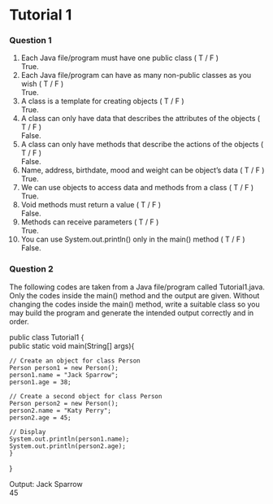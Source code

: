 # Tutorial 1 
### Question 1
1. Each Java file/program must have one public class ( T / F )\
   True.
2. Each Java file/program can have as many non-public classes as you wish ( T / F )\
   True.
3. A class is a template for creating objects ( T / F )\
   True.
4. A class can only have data that describes the attributes of the objects ( T / F )\
   False.
5. A class can only have methods that describe the actions of the objects ( T / F )\
   False.
6. Name, address, birthdate, mood and weight can be object’s data ( T / F )\
   True.
7. We can use objects to access data and methods from a class ( T / F )\
   True.
8. Void methods must return a value ( T / F )\
    False.
9. Methods can receive parameters ( T / F )\
    True.
10. You can use System.out.println() only in the main() method ( T / F )\
    False.
### Question 2
The following codes are taken from a Java file/program called Tutorial1.java.  Only the codes inside the main() method and the output are given. Without changing the codes inside the main() method, write a suitable class so you may build the program and generate the intended output correctly and in order.

public class Tutorial1 {\
	public static void main(String[] args){

	// Create an object for class Person 
	Person person1 = new Person();
	person1.name = "Jack Sparrow";
	person1.age = 38;

	// Create a second object for class Person 
	Person person2 = new Person();
	person2.name = "Katy Perry";
	person2.age = 45;
	
	// Display
	System.out.println(person1.name);
	System.out.println(person2.age);
	}
}

Output:
Jack Sparrow\
45

